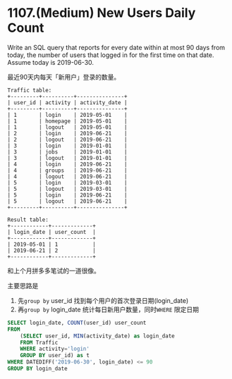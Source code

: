 # 1107.\(Medium\) New Users Daily Count

Write an SQL query that reports for every date within at most 90 days from today, the number of users that logged in for the first time on that date. Assume today is 2019-06-30.

最近90天内每天「新用户」登录的数量。

```text
Traffic table:
+---------+----------+---------------+
| user_id | activity | activity_date |
+---------+----------+---------------+
| 1       | login    | 2019-05-01    |
| 1       | homepage | 2019-05-01    |
| 1       | logout   | 2019-05-01    |
| 2       | login    | 2019-06-21    |
| 2       | logout   | 2019-06-21    |
| 3       | login    | 2019-01-01    |
| 3       | jobs     | 2019-01-01    |
| 3       | logout   | 2019-01-01    |
| 4       | login    | 2019-06-21    |
| 4       | groups   | 2019-06-21    |
| 4       | logout   | 2019-06-21    |
| 5       | login    | 2019-03-01    |
| 5       | logout   | 2019-03-01    |
| 5       | login    | 2019-06-21    |
| 5       | logout   | 2019-06-21    |
+---------+----------+---------------+

Result table:
+------------+-------------+
| login_date | user_count  |
+------------+-------------+
| 2019-05-01 | 1           |
| 2019-06-21 | 2           |
+------------+-------------+
```

和上个月拼多多笔试的一道很像。

主要思路是

1. 先`group by` user\_id 找到每个用户的首次登录日期\(login\_date\)
2. 再`group by` login\_date 统计每日新用户数量，同时`WHERE` 限定日期

```sql
SELECT login_date, COUNT(user_id) user_count
FROM 
    (SELECT user_id, MIN(activity_date) as login_date
    FROM Traffic
    WHERE activity='login'
    GROUP BY user_id) as t
WHERE DATEDIFF('2019-06-30', login_date) <= 90
GROUP BY login_date
```

